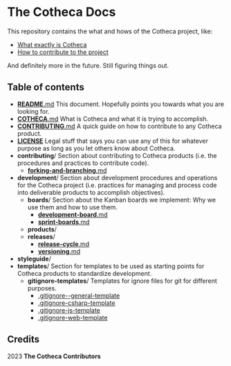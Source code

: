 
# The Cotheca Docs

This repository contains the what and hows of the Cotheca project, like:
- [What exactly is Cotheca](COTHECA.md)
- [How to contribute to the project](./CONTRIBUTING.md)

And definitely more in the future. Still figuring things out.

## Table of contents
 - [**README**.md](./README.md)
 This document. Hopefully points you towards what you are looking for.
 - [**COTHECA**.md](./COTHECA.md)
What is Cotheca and what it is trying to accomplish.
 - [**CONTRIBUTING**.md](./CONTRIBUTING.md)
A quick guide on how to contribute to any Cotheca product.
 - [**LICENSE**](./LICENSE)
Legal stuff that says you can use any of this for whatever purpose as long as you let others know about Cotheca.
 - **contributing**/
Section about contributing to Cotheca products (i.e. the procedures and practices to contribute code).
	 - [**forking-and-branching**.md](./contributing/forking-and-branching.md)
 - **development**/
Section about development procedures and operations for the Cotheca project (i.e. practices for managing and process code into deliverable products to accomplish objectives).
	 - **boards**/
Section about the Kanban boards we implement: Why we use them and how to use them.
		 - [**development-board**.md](./development/boards/development-board.md)
		 - [**sprint-boards**.md](./development/boards/sprint-boards.md)
	 - **products**/
	 - **releases**/
		 - [**release-cycle**.md](./development/releases/release-cycle.md)
		 - [**versioning**.md](./development/releases/versioning.md)
 - **styleguide**/
 - **templates**/
Section for templates to be used as starting points for Cotheca products to standardize development.
	 - **gitignore-templates**/
Templates for ignore files for git for different purposes.
		 - [.gitignore--general-template](./templates/gitignore-templates/.gitignore--general-template)
		 - [.gitignore-csharp-template](./templates/gitignore-templates/.gitignore-csharp-template)
		 - [.gitignore-js-template](./templates/gitignore-templates/.gitignore-js-template)
		 - [.gitignore-web-template](./templates/gitignore-templates/.gitignore-web-template)

## Credits
2023 **The Cotheca Contributors**